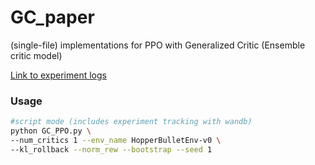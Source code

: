 # GC_paper
(single-file) implementations for PPO with Generalized Critic (Ensemble critic model)

[Link to experiment logs](https://wandb.ai/rlexp/Experimental%20Results/reports/Experimental-Results--VmlldzoxNTk1MTMx)

### Usage

```bash
#script mode (includes experiment tracking with wandb) 
python GC_PPO.py \
--num_critics 1 --env_name HopperBulletEnv-v0 \ 
--kl_rollback --norm_rew --bootstrap --seed 1
```